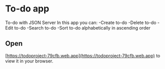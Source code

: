 # To-do app

To-do with JSON Server
In this app you can:
-Create to-do
-Delete to-do
-Edit to-do
-Search to-do
-Sort to-do alphabetically in ascending order

## Open

[https://todoproject-79cfb.web.app](https://todoproject-79cfb.web.app) to view it in your browser.

